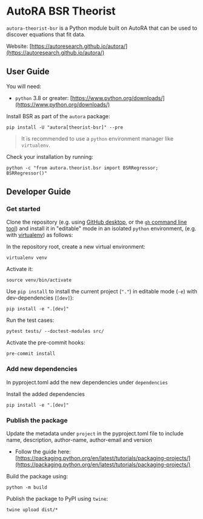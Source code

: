# AutoRA BSR Theorist

`autora-theorist-bsr` is a Python module built on AutoRA that can be used to discover equations that fit data.

Website: [https://autoresearch.github.io/autora/](https://autoresearch.github.io/autora/)

## User Guide

You will need:

- `python` 3.8 or greater: [https://www.python.org/downloads/](https://www.python.org/downloads/)

Install BSR as part of the `autora` package:

```shell
pip install -U "autora[theorist-bsr]" --pre
```

> It is recommended to use a `python` environment manager like `virtualenv`.

Check your installation by running:
```shell
python -c "from autora.theorist.bsr import BSRRegressor; BSRRegressor()"
```

## Developer Guide

### Get started

Clone the repository (e.g. using [GitHub desktop](https://desktop.github.com), 
or the [`gh` command line tool](https://cli.github.com)) 
and install it in "editable" mode in an isolated `python` environment, (e.g. 
with 
[virtualenv](https://virtualenv.pypa.io/en/latest/installation.html)) as follows:

In the repository root, create a new virtual environment:
```shell
virtualenv venv
```

Activate it:
```shell
source venv/bin/activate
```

Use `pip install` to install the current project (`"."`) in editable mode (`-e`) with dev-dependencies (`[dev]`):
```shell
pip install -e ".[dev]"
```

Run the test cases:
```shell
pytest tests/ --doctest-modules src/
```

Activate the pre-commit hooks:
```shell
pre-commit install
```

### Add new dependencies 

In pyproject.toml add the new dependencies under `dependencies`

Install the added dependencies
```shell
pip install -e ".[dev]"
```

### Publish the package

Update the metadata under `project` in the pyproject.toml file to include name, description, author-name, author-email and version

- Follow the guide here: [https://packaging.python.org/en/latest/tutorials/packaging-projects/](https://packaging.python.org/en/latest/tutorials/packaging-projects/)

Build the package using:
```shell
python -m build
```

Publish the package to PyPI using `twine`:
```shell
twine upload dist/*
```
